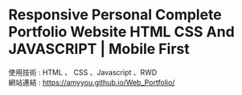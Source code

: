 # Responsive Personal Complete Portfolio Website HTML CSS And JAVASCRIPT | Mobile First
使用技術 : HTML 、 CSS 、Javascript 、RWD      
網站連結 : https://amyyou.github.io/Web_Portfolio/ 

